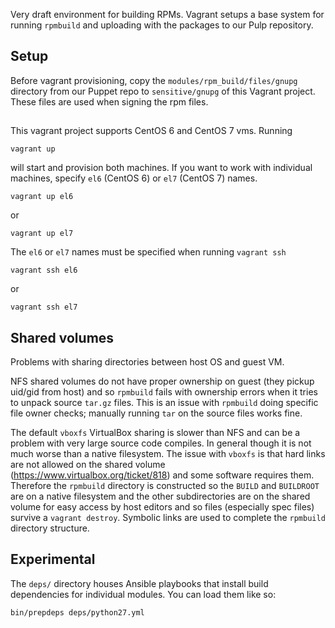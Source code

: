 Very draft environment for building RPMs. Vagrant setups a base system for running `rpmbuild` and uploading with the packages to our Pulp repository.

## Setup

Before vagrant provisioning, copy the `modules/rpm_build/files/gnupg` directory from our Puppet repo to `sensitive/gnupg` of this Vagrant project. These files are used when signing the rpm files.


## 

This vagrant project supports CentOS 6 and CentOS 7 vms. Running

    vagrant up

will start and provision both machines. If you want to work with individual machines, specify `el6` (CentOS 6) or `el7` (CentOS 7) names.

    vagrant up el6

or

    vagrant up el7


The `el6` or `el7` names must be specified when running `vagrant ssh`

    vagrant ssh el6
or

    vagrant ssh el7

## Shared volumes

Problems with sharing directories between host OS and guest VM.

NFS shared volumes do not have proper ownership on guest (they pickup uid/gid
from host) and so `rpmbuild` fails with ownership errors when it tries to unpack
source `tar.gz` files. This is an issue with `rpmbuild` doing specific file owner
checks; manually running `tar` on the source files works fine.

The default `vboxfs` VirtualBox sharing is slower than NFS and can be a problem with
very large source code compiles. In general though it is not much worse than a
native filesystem. The issue with `vboxfs` is that hard links are not allowed
on the shared volume (https://www.virtualbox.org/ticket/818) and some software
requires them. Therefore the `rpmbuild` directory is constructed so the `BUILD`
and `BUILDROOT` are on a native filesystem and the other subdirectories are on
the shared volume for easy access by host editors and so files (especially spec
files) survive a `vagrant destroy`. Symbolic links are used to complete the
`rpmbuild` directory structure.

## Experimental

The `deps/` directory houses Ansible playbooks that install build dependencies for individual modules. You can load them like so:

    bin/prepdeps deps/python27.yml
